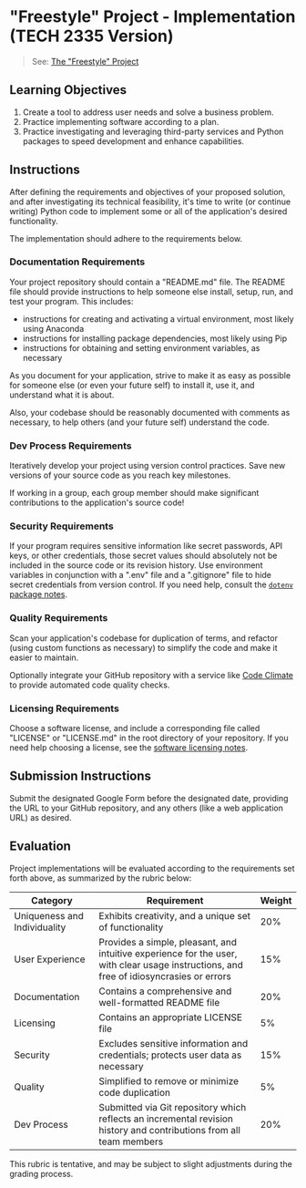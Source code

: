 # "Freestyle" Project - Implementation (TECH 2335 Version)

> See: [The "Freestyle" Project](README.md)

## Learning Objectives

  1. Create a tool to address user needs and solve a business problem.
  2. Practice implementing software according to a plan.
  3. Practice investigating and leveraging third-party services and Python packages to speed development and enhance capabilities.

## Instructions

After defining the requirements and objectives of your proposed solution, and after investigating its technical feasibility, it's time to write (or continue writing) Python code to implement some or all of the application's desired functionality.

The implementation should adhere to the requirements below.

### Documentation Requirements

Your project repository should contain a "README.md" file. The README file should provide instructions to help someone else install, setup, run, and test your program. This includes:
  + instructions for creating and activating a virtual environment, most likely using Anaconda
  + instructions for installing package dependencies, most likely using Pip
  + instructions for obtaining and setting environment variables, as necessary

As you document for your application, strive to make it as easy as possible for someone else (or even your future self) to install it, use it, and understand what it is about.

Also, your codebase should be reasonably documented with comments as necessary, to help others (and your future self) understand the code.

### Dev Process Requirements

Iteratively develop your project using version control practices. Save new versions of your source code as you reach key milestones.

If working in a group, each group member should make significant contributions to the application's source code!

### Security Requirements

If your program requires sensitive information like secret passwords, API keys, or other credentials, those secret values should absolutely not be included in the source code or its revision history. Use environment variables in conjunction with a ".env" file and a ".gitignore" file to hide secret credentials from version control. If you need help, consult the [`dotenv` package notes](/notes/python/packages/dotenv.md).

### Quality Requirements

Scan your application's codebase for duplication of terms, and refactor (using custom functions as necessary) to simplify the code and make it easier to maintain.

Optionally integrate your GitHub repository with a service like [Code Climate](https://codeclimate.com/) to provide automated code quality checks.

### Licensing Requirements

Choose a software license, and include a corresponding file called "LICENSE" or "LICENSE.md" in the root directory of your repository. If you need help choosing a license, see the [software licensing notes](/notes/software/licensing.md).

## Submission Instructions

Submit the designated Google Form before the designated date, providing the URL to your GitHub repository, and any others (like a web application URL) as desired.

## Evaluation

Project implementations will be evaluated according to the requirements set forth above, as summarized by the rubric below:

Category | Requirement | Weight
--- | --- | ---
Uniqueness and Individuality | Exhibits creativity, and a unique set of functionality | 20%
User Experience | Provides a simple, pleasant, and intuitive experience for the user, with clear usage instructions, and free of idiosyncrasies or errors | 15%
Documentation | Contains a comprehensive and well-formatted README file | 20%
Licensing | Contains an appropriate LICENSE file | 5%
Security | Excludes sensitive information and credentials; protects user data as necessary | 15%
Quality | Simplified to remove or minimize code duplication | 5%
Dev Process | Submitted via Git repository which reflects an incremental revision history and contributions from all team members | 20%

This rubric is tentative, and may be subject to slight adjustments during the grading process.
